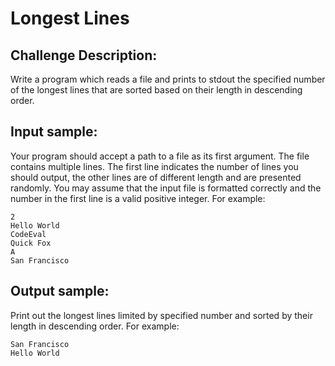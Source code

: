# Longest Lines

## Challenge Description:

Write a program which reads a file and prints to stdout the specified number of the longest lines that are sorted based on their length in descending order.

## Input sample:

Your program should accept a path to a file as its first argument. The file contains multiple lines. The first line indicates the number of lines you should output, the other lines are of different length and are presented randomly. You may assume that the input file is formatted correctly and the number in the first line is a valid positive integer.
For example:

```
2
Hello World
CodeEval
Quick Fox
A
San Francisco
```

## Output sample:

Print out the longest lines limited by specified number and sorted by their length in descending order.
For example:

```
San Francisco
Hello World
```
